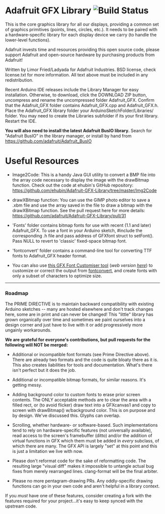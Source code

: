 # Adafruit GFX Library ![Build Status](https://github.com/adafruit/Adafruit-GFX-Library/workflows/Arduino%20Library%20CI/badge.svg)

This is the core graphics library for all our displays, providing a common set
of graphics primitives (points, lines, circles, etc.). It needs to be paired
with a hardware-specific library for each display device we carry (to handle the
lower-level functions).

Adafruit invests time and resources providing this open source code, please
support Adafruit and open-source hardware by purchasing products from Adafruit!

Written by Limor Fried/Ladyada for Adafruit Industries. BSD license, check
license.txt for more information. All text above must be included in any
redistribution.

Recent Arduino IDE releases include the Library Manager for easy installation.
Otherwise, to download, click the DOWNLOAD ZIP button, uncompress and rename the
uncompressed folder Adafruit_GFX. Confirm that the Adafruit_GFX folder contains
Adafruit_GFX.cpp and Adafruit_GFX.h. Place the Adafruit_GFX library folder your
ArduinoSketchFolder/Libraries/ folder. You may need to create the Libraries
subfolder if its your first library. Restart the IDE.

**You will also need to install the latest Adafruit BusIO library.** Search for
"Adafruit BusIO" in the library manager, or install by hand from
https://github.com/adafruit/Adafruit_BusIO

# Useful Resources

-   Image2Code: This is a handy Java GUI utility to convert a BMP file into the
    array code necessary to display the image with the drawBitmap function.
    Check out the code at ehubin's GitHub repository:
    https://github.com/ehubin/Adafruit-GFX-Library/tree/master/Img2Code

-   drawXBitmap function: You can use the GIMP photo editor to save a .xbm file
    and use the array saved in the file to draw a bitmap with the drawXBitmap
    function. See the pull request here for more details:
    https://github.com/adafruit/Adafruit-GFX-Library/pull/31

-   'Fonts' folder contains bitmap fonts for use with recent (1.1 and later)
    Adafruit_GFX. To use a font in your Arduino sketch, \#include the
    corresponding .h file and pass address of GFXfont struct to setFont(). Pass
    NULL to revert to 'classic' fixed-space bitmap font.

-   'fontconvert' folder contains a command-line tool for converting TTF fonts
    to Adafruit_GFX header format.

-   You can also use
    [this GFX Font Customiser tool](https://github.com/tchapi/Adafruit-GFX-Font-Customiser)
    (_web version
    [here](https://tchapi.github.io/Adafruit-GFX-Font-Customiser/)_) to
    customize or correct the output from
    [fontconvert](https://github.com/adafruit/Adafruit-GFX-Library/tree/master/fontconvert),
    and create fonts with only a subset of characters to optimize size.

---

### Roadmap

The PRIME DIRECTIVE is to maintain backward compatibility with existing Arduino
sketches -- many are hosted elsewhere and don't track changes here, some are in
print and can never be changed! This "little" library has grown organically over
time and sometimes we paint ourselves into a design corner and just have to live
with it or add progressively more ungainly workarounds.

**We are grateful for everyone's contributions, but pull requests for the
following will NOT be merged:**

-   Additional or incompatible font formats (see Prime Directive above). There
    are already two formats and the code is quite bloaty there as it is. This
    also creates liabilities for tools and documentation. What's there isn't
    perfect but it does the job.

-   Additional or incompatible bitmap formats, for similar reasons. It's getting
    messy.

-   Adding background color to custom fonts to erase prior screen contents. The
    ONLY acceptable methods are to clear the area with a filled rect, or (to
    avoid flicker) draw text into a GFXcanvas1 and copy to screen with
    drawBitmap() w/background color. This is on purpose and by design. We've
    discussed this. Glyphs can overlap.

-   Scrolling, whether hardware- or software-based. Such implementations tend to
    rely on hardware-specific features (not universally available), read access
    to the screen's framebuffer (ditto) and/or the addition of virtual functions
    in GFX which them must be added in _every_ subclass, of which there are
    many. The GFX API is largely "set" at this point and this is just a
    limitation we live with now.

-   Please don't reformat code for the sake of reformatting code. The resulting
    large "visual diff" makes it impossible to untangle actual bug fixes from
    merely rearranged lines. clang-format will be the final arbiter.

-   Please no more pentagram-drawing PRs. Any oddly-specific drawing functions
    can go in your own code and aren't helpful in a library context.

If you _must_ have one of these features, consider creating a fork with the
features required for your project...it's easy to keep synced with the upstream
code.
